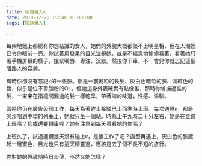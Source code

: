```yaml
---
title: 陌路儷人κ
date: 2018-12-20 15:50:00 +08:00
tags: [陌路儷人]

---
```


  
  
  
每架地鐵上都總有你想結識的女人，她們的外貌大概都談不上明星相，但在人潮裡已令你眼前一亮。你試著用發呆的目光注視她，或是不經意地偷偷看著，看著她盯著手機屏幕的樣子，抿緊嘴唇、專注、沉默。然後你下車，不一會兒你就忘記這個陌路人的容貌。  
  
有時你卻沒有忘記κ的一張臉。那是一襲乾啞的長髮、灰白色暗啞的臉、淡紅色的唇，似乎是位不善脂粉的OL。但她這身外表確實有點像誰，那時你曾撫過誰的髮，一束束在指縫間漏過的髮一樣乾旱，帶著海的味道，性感、溫馴。  
  
當時你仍在廣告公司工作，每天為著趕上接駁巴士而準時上班。每次遇見κ，都是尖沙咀到中環的列車上，她就只坐一個站。時為上午九時二十分左右，她是在金鐘上班嗎？抑或還要轉車呢？她有注意到每天看看她的你嗎？  
  
上班久了，試過連續幾天沒有碰上κ，是換工作了吧？直至再遇上，灰白色的臉鍍起一層蜜色，目光也只有這天精靈過，應該是去了個不長不短的旅行。  
  
你對她的興趣隨時日淡薄，不然又能怎樣？  
  
  
